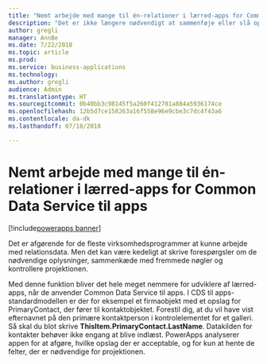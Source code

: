 ```yaml
---
title: "Nemt arbejde med mange til én-relationer i lærred-apps for Common Data Service til apps"
description: "Det er ikke længere nødvendigt at sammenføje eller slå op manuelt. PowerApps udvider automatisk mange til én-relationer, så de nødvendige oplysninger kun er et klik væk."
author: gregli
manager: AnnBe
ms.date: 7/22/2018
ms.topic: article
ms.prod: 
ms.service: business-applications
ms.technology: 
ms.author: gregli
audience: Admin
ms.translationtype: HT
ms.sourcegitcommit: 0b40bb3c98145f5a260f412701a884a5936174ce
ms.openlocfilehash: 12b5d7ce158263a16f558e96e9cbe3c7dc4f43a6
ms.contentlocale: da-dk
ms.lasthandoff: 07/18/2018

---
```

# <a name="easy-to-work-with-many-to-one-relationships-in-canvas-apps-for-common-data-service-for-apps"></a>Nemt arbejde med mange til én-relationer i lærred-apps for Common Data Service til apps

[!include[powerapps banner](../includes/powerapps.md)]




Det er afgørende for de fleste virksomhedsprogrammer at kunne arbejde med relationsdata. Men det kan være kedeligt at skrive forespørgsler om de nødvendige oplysninger, sammenkæde med fremmede nøgler og kontrollere projektionen.

Med denne funktion bliver det hele meget nemmere for udviklere af lærred-apps, når de anvender Common Data Service til apps. I CDS til apps-standardmodellen er der for eksempel et firmaobjekt med et opslag for PrimaryContact, der fører til kontaktobjektet. Forestil dig, at du vil have vist efternavnet på den primære kontaktperson i kontrolelementet for et galleri. Så skal du blot skrive **ThisItem.PrimaryContact.LastName**. Datakilden for kontakter behøver ikke engang at blive indlæst. PowerApps analyserer appen for at afgøre, hvilke opslag der er acceptable, og for kun at hente de felter, der er nødvendige for projektionen.

